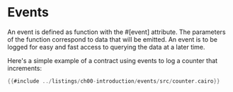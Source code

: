 # Events

An event is defined as function with the #[event] attribute. The parameters of the function correspond to data that will be emitted. An event is to be logged for easy and fast access to querying the data at a later time.

Here's a simple example of a contract using events to log a counter that increments:

```rust
{{#include ../listings/ch00-introduction/events/src/counter.cairo}}
```

